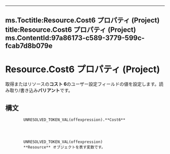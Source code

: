 

---
ms.Toctitle:Resource.Cost6 プロパティ (Project)
title:Resource.Cost6 プロパティ (Project)
ms.ContentId:97a86173-c589-3779-599c-fcab7d8b079e
---
# Resource.Cost6 プロパティ (Project)




取得またはリソースの**コスト 6**のユーザー設定フィールドの値を設定します。読み取り/書き込み**バリアント**です。

## 構文

            UNRESOLVED_TOKEN_VAL(offexpression).**Cost6**




            UNRESOLVED_TOKEN_VAL(offexpression)
            **Resource** オブジェクトを表す変数です。




